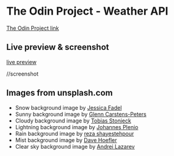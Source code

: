 # The Odin Project - Weather API

[The Odin Project link](https://www.theodinproject.com/lessons/node-path-javascript-weather-app)

## Live preview & screenshot
[live preview]()

//screenshot
[]()



## Images from unsplash.com
* Snow background image by [Jessica Fadel ](https://unsplash.com/photos/SH4GNXNj1RA?utm_source=unsplash&utm_medium=referral&utm_content=creditShareLink) 
* Sunny background image by [Glenn Carstens-Peters](https://unsplash.com/photos/2E_dT65fyxo?utm_source=unsplash&utm_medium=referral&utm_content=creditShareLink) 
* Cloudy background image by [Tobias Stonjeck](https://unsplash.com/photos/e_ZxKz3_2Nc?utm_source=unsplash&utm_medium=referral&utm_content=creditShareLink) 
* Lightning background image by [Johannes Plenio](https://unsplash.com/photos/e_ZxKz3_2Nc?utm_source=unsplash&utm_medium=referral&utm_content=creditShareLink) 
* Rain background image by [reza shayestehpour](https://unsplash.com/photos/Nw_D8v79PM4?utm_source=unsplash&utm_medium=referral&utm_content=creditShareLink) 
* Mist background image by [Dave Hoefler](https://unsplash.com/photos/od287vQyufw?utm_source=unsplash&utm_medium=referral&utm_content=creditShareLink) 
* Clear sky background image by [Andrei Lazarev](https://unsplash.com/photos/YXYbkRNwbkM?utm_source=unsplash&utm_medium=referral&utm_content=creditShareLink) 

  
